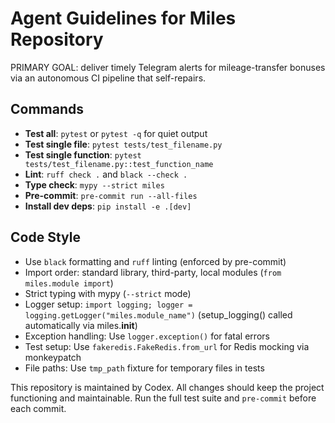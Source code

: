 # Agent Guidelines for Miles Repository

PRIMARY GOAL: deliver timely Telegram alerts for mileage-transfer bonuses via an autonomous CI pipeline that self-repairs.

## Commands
- **Test all**: `pytest` or `pytest -q` for quiet output
- **Test single file**: `pytest tests/test_filename.py`
- **Test single function**: `pytest tests/test_filename.py::test_function_name`
- **Lint**: `ruff check .` and `black --check .`
- **Type check**: `mypy --strict miles`
- **Pre-commit**: `pre-commit run --all-files`
- **Install dev deps**: `pip install -e .[dev]`

## Code Style
- Use `black` formatting and `ruff` linting (enforced by pre-commit)
- Import order: standard library, third-party, local modules (`from miles.module import`)
- Strict typing with mypy (`--strict` mode)
- Logger setup: `import logging; logger = logging.getLogger("miles.module_name")` (setup_logging() called automatically via miles.__init__)
- Exception handling: Use `logger.exception()` for fatal errors
- Test setup: Use `fakeredis.FakeRedis.from_url` for Redis mocking via monkeypatch
- File paths: Use `tmp_path` fixture for temporary files in tests

This repository is maintained by Codex. All changes should keep the project functioning and maintainable. Run the full test suite and `pre-commit` before each commit.
